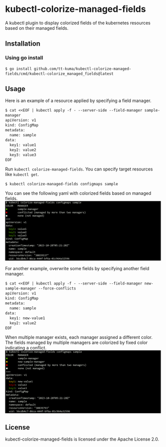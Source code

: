 # kubectl-colorize-managed-fields

A kubectl plugin to display colorized fields of the kubernetes resources based on their managed fields.

## Installation

### Using go install
```console
$ go install github.com/tt-kuma/kubectl-colorize-managed-fields/cmd/kubectl-colorize_managed_fields@latest
```

## Usage

Here is an example of a resource applied by specifying a field manager.
```shell
$ cat <<EOF | kubectl apply -f - --server-side --field-manager sample-manager
apiVersion: v1
kind: ConfigMap
metadata:
  name: sample
data:
  key1: value1
  key2: value2
  key3: value3
EOF
```
Run `kubectl colorize-managed-fields`. You can specify target resources like `kubectl get`.
```shell
$ kubectl colorize-managed-fields configmaps sample
```
You can see the following yaml with colorized fields based on managed fields.
![](https://github.com/tt-kuma/kubectl-colorize-managed-fields/blob/image/images/example-single-manager.png)


For another example, overwrite some fields by specifying another field manager.
```shell
$ cat <<EOF | kubectl apply -f - --server-side --field-manager new-sample-manager --force-conflicts
apiVersion: v1
kind: ConfigMap
metadata:
  name: sample
data:
  key1: new-value1
  key2: value2
EOF
```
When multiple manager exists, each manager assigned a different color. The fields managed by multiple managers are colorized by fixed color indicating a conflict.
![](https://github.com/tt-kuma/kubectl-colorize-managed-fields/blob/image/images/example-multiple-managers.png)

## License

kubectl-colorize-managed-fields is licensed under the Apache License 2.0.
